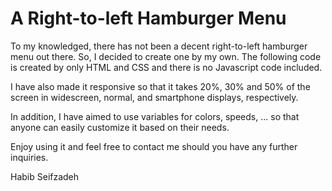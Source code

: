 # A Right-to-left Hamburger Menu

To my knowledged, there has not been a decent right-to-left hamburger menu out there. So, I decided to create one by my own. The following code is created by only HTML and CSS and there is no Javascript code included. 

I have also made it responsive so that it takes 20%, 30% and 50% of the screen in widescreen, normal, and smartphone displays, respectively. 

In addition, I have aimed to use variables for colors, speeds, ... so that anyone can easily customize it based on their needs.

Enjoy using it and feel free to contact me should you have any further inquiries.

Habib Seifzadeh
